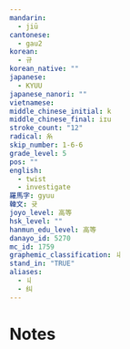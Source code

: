 ```yaml
---
mandarin:
  - jiū
cantonese:
  - gau2
korean:
  - 규
korean_native: ""
japanese:
  - KYUU
japanese_nanori: ""
vietnamese:
middle_chinese_initial: k
middle_chinese_final: iɪu
stroke_count: "12"
radical: 糸
skip_number: 1-6-6
grade_level: 5
pos: ""
english:
  - twist
  - investigate
羅馬字: gyuu
韓文: 귯
joyo_level: 高等
hsk_level: ""
hanmun_edu_level: 高等
danayo_id: 5270
mc_id: 1759
graphemic_classification: 丩
stand_in: "TRUE"
aliases:
  - 丩
  - 纠
---
```


# Notes
